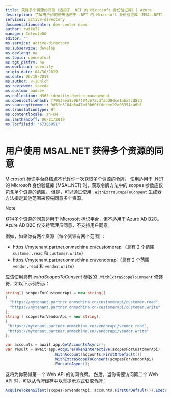 ```yaml
---
title: 获得多个资源的同意（适用于 .NET 的 Microsoft 身份验证库）| Azure
description: 了解用户如何使用适用于 .NET 的 Microsoft 身份验证库 (MSAL.NET) 获得多个资源的预先同意。
services: active-directory
documentationcenter: dev-center-name
author: rwike77
manager: CelesteDG
editor: ''
ms.service: active-directory
ms.subservice: develop
ms.devlang: na
ms.topic: conceptual
ms.tgt_pltfrm: na
ms.workload: identity
origin.date: 04/30/2019
ms.date: 06/18/2019
ms.author: v-junlch
ms.reviewer: saeeda
ms.custom: aaddev
ms.collection: M365-identity-device-management
ms.openlocfilehash: f7953eea850b7f042672cdfadd9dce1aba7cd83d
ms.sourcegitcommit: 9d5fd3184b6a47bf3b60ffdeeee22a08354ca6b1
ms.translationtype: HT
ms.contentlocale: zh-CN
ms.lasthandoff: 06/21/2019
ms.locfileid: "67305951"
---
```

# <a name="user-gets-consent-for-several-resources-using-msalnet"></a>用户使用 MSAL.NET 获得多个资源的同意
Microsoft 标识平台终结点不允许你一次获取多个资源的令牌。 使用适用于 .NET 的 Microsoft 身份验证库 (MSAL.NET) 时，获取令牌方法中的 scopes 参数应仅包含单个资源的范围。 但是，可以通过使用 `.WithExtraScopeToConsent` 生成器方法指定其他范围来预先同意多个资源。

> [!NOTE]
> 获得多个资源的同意适用于 Microsoft 标识平台，但不适用于 Azure AD B2C。 Azure AD B2C 仅支持管理员同意，不支持用户同意。

例如，如果你有两个资源（每个资源有两个范围）：

- https:\//mytenant.partner.onmschina.cn/customerapi（具有 2 个范围 `customer.read` 和 `customer.write`）
- https:\//mytenant.partner.onmschina.cn/vendorapi（具有 2 个范围 `vendor.read` 和 `vendor.write`）

应该使用具有 *extraScopesToConsent* 参数的 `.WithExtraScopeToConsent` 修饰符，如以下示例所示：

```csharp
string[] scopesForCustomerApi = new string[]
{
  "https://mytenant.partner.onmschina.cn/customerapi/customer.read",
  "https://mytenant.partner.onmschina.cn/customerapi/customer.write"
};
string[] scopesForVendorApi = new string[]
{
 "https://mytenant.partner.onmschina.cn/vendorapi/vendor.read",
 "https://mytenant.partner.onmschina.cn/vendorapi/vendor.write"
};

var accounts = await app.GetAccountsAsync();
var result = await app.AcquireTokenInteractive(scopesForCustomerApi)
                     .WithAccount(accounts.FirstOrDefault())
                     .WithExtraScopeToConsent(scopesForVendorApi)
                     .ExecuteAsync();
```

这将为你获得第一个 Web API 的访问令牌。 然后，当你需要访问第二个 Web API 时，可以从令牌缓存中以无提示方式获取令牌：

```csharp
AcquireTokenSilent(scopesForVendorApi, accounts.FirstOrDefault()).ExecuteAsync();
```

